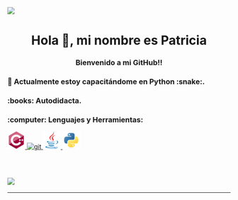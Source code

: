 ![](https://media.giphy.com/media/OBnIvqqpKFbZam9Wmj/giphy.gif)

<h1 align="center">Hola 👋, mi nombre es Patricia</h1>
<h3 align="center">Bienvenido a mi GitHub!!</h3>

<h3 align="left">🌱 Actualmente estoy capacitándome en Python :snake:.</h3>
<h3 align="left">:books: Autodidacta.</h3>
<h3 align="left">:computer: Lenguajes y Herramientas:</h3>
<a href="https://www.w3schools.com/cpp/" target="_blank"> <img src="https://raw.githubusercontent.com/devicons/devicon/master/icons/cplusplus/cplusplus-original.svg" alt="cplusplus" width="40" height="40"/> </a> <a href="https://git-scm.com/" target="_blank"> <img src="https://www.vectorlogo.zone/logos/git-scm/git-scm-icon.svg" alt="git" width="40" height="40"/> </a> <a href="https://www.java.com" target="_blank"> <img src="https://raw.githubusercontent.com/devicons/devicon/master/icons/java/java-original.svg" alt="java" width="40" height="40"/><a href="https://www.python.org" target="_blank"> <img src="https://raw.githubusercontent.com/devicons/devicon/master/icons/python/python-original.svg" alt="python" width="40" height="40"/></a> 

<br><br>


<img src="https://komarev.com/ghpvc/?username=patlpxD&style=for-the-badge&color=lightgrey">

---
